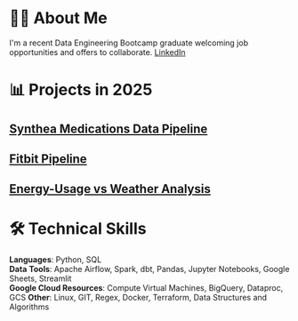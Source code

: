 
# 👨‍💻 About Me
I'm a recent Data Engineering Bootcamp graduate welcoming job opportunities and offers to collaborate.
 [LinkedIn](https://www.linkedin.com/in/michael-salata-6115a926/)

# 📊 Projects in 2025

## [Synthea Medications Data Pipeline](https://github.com/MichaelSalata/synthea-pipeline)

## [Fitbit Pipeline](https://github.com/MichaelSalata/compare-my-biometrics)

## [Energy-Usage vs Weather Analysis](https://github.com/MichaelSalata/energy-analysis-web)

# 🛠️ Technical Skills

**Languages**: Python, SQL  
**Data** **Tools**: Apache Airflow, Spark, dbt, Pandas, Jupyter Notebooks, Google Sheets, Streamlit  
**Google Cloud Resources**: Compute Virtual Machines, BigQuery, Dataproc, GCS 
**Other**: Linux, GIT, Regex, Docker, Terraform, Data Structures and Algorithms 
